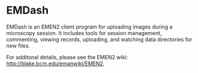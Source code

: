 # EMDash

EMDash is an EMEN2 client program for uploading images during a microscopy session. It includes tools for session management, commenting, viewing records, uploading, and watching data directories for new files.

For additonal details, please see the EMEN2 wiki: <http://blake.bcm.edu/emanwiki/EMEN2>.


